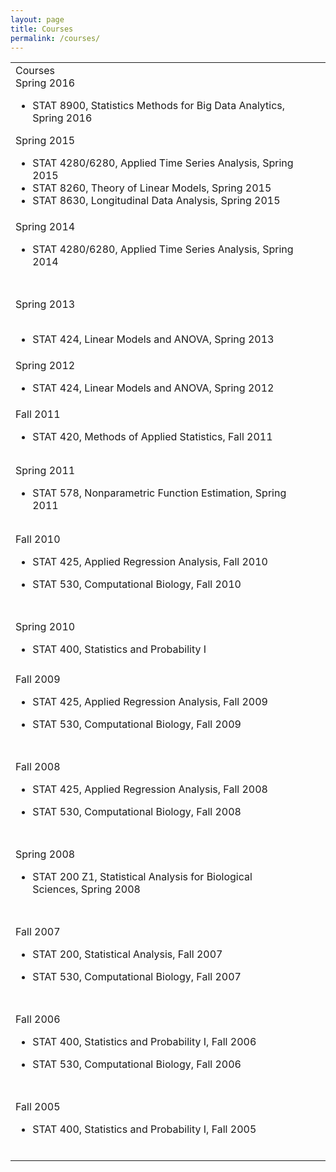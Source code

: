 ```yaml
---
layout: page
title: Courses
permalink: /courses/
---
```


<table border="0" width="504" cellspacing="0" cellpadding="2"><tbody><tr><td>Courses<div></div>Spring 2016<ul><li>STAT 8900, Statistics Methods for Big Data Analytics, Spring 2016</li></ul>Spring 2015<ul><li>STAT 4280/6280, Applied Time Series Analysis, Spring 2015</li><li>STAT 8260, Theory of Linear Models, Spring 2015</li><li>STAT 8630, Longitudinal Data Analysis, Spring 2015</li></ul></td><td valign="top">&nbsp;<div></div>&nbsp;</td><td valign="top">&nbsp;<div></div>&nbsp;<div></div>&nbsp;<div></div>&nbsp;<div></div>&nbsp;<div></div>&nbsp;<div></div>&nbsp;<div></div>&nbsp;</td></tr><tr><td valign="top">Spring 2014<ul><li>STAT 4280/6280, Applied Time Series Analysis, Spring 2014</li></ul>&nbsp;</td></tr><tr><td align="right"></td></tr><tr><td valign="top">Spring 2013<div></div>&nbsp;<ul><li>STAT 424, Linear Models and ANOVA, Spring 2013</li></ul></td></tr><tr><td valign="top">Spring 2012<ul><li>STAT 424, Linear Models and ANOVA, Spring 2012</li></ul></td></tr><tr><td valign="top">Fall 2011<ul><li>STAT 420, Methods of Applied Statistics, Fall 2011</li></ul></td></tr><tr><td align="right"></td></tr><tr><td align="right"></td></tr><tr><td valign="top">Spring 2011<ul><li>STAT 578, Nonparametric Function Estimation, Spring 2011</li></ul></td></tr><tr><td align="right"></td></tr><tr><td align="right"></td></tr><tr><td valign="top">Fall 2010<ul><li>STAT 425, Applied Regression Analysis, Fall 2010</li></ul><ul><li>STAT 530, Computational Biology, Fall 2010</li></ul>&nbsp;</td></tr><tr><td align="right"></td></tr><tr><td valign="top">Spring 2010<ul><li>STAT 400, Statistics and Probability I</li></ul></td></tr><tr><td align="right"></td></tr><tr><td valign="top">Fall 2009<ul><li>STAT 425, Applied Regression Analysis, Fall 2009</li></ul><ul><li>STAT 530, Computational Biology, Fall 2009</li></ul>&nbsp;</td></tr><tr><td align="right"></td></tr><tr><td valign="top">Fall 2008<ul><li>STAT 425, Applied Regression Analysis, Fall 2008</li></ul><ul><li>STAT 530, Computational Biology, Fall 2008</li></ul>&nbsp;</td></tr><tr><td align="right"></td></tr><tr><td valign="top">Spring 2008<ul><li>STAT 200 Z1, Statistical Analysis for Biological Sciences, Spring 2008</li></ul>&nbsp;</td></tr><tr><td align="right"></td></tr><tr><td valign="top">Fall 2007<ul><li>STAT 200, Statistical Analysis, Fall 2007</li></ul><ul><li>STAT 530, Computational Biology, Fall 2007</li></ul>&nbsp;</td></tr><tr><td align="right"></td></tr><tr><td valign="top">Fall 2006<ul><li>STAT 400, Statistics and Probability I, Fall 2006</li></ul><ul><li>STAT 530, Computational Biology, Fall 2006</li></ul>&nbsp;</td></tr><tr><td align="right"></td></tr><tr><td valign="top">Fall 2005<ul><li>STAT 400, Statistics and Probability I, Fall 2005</li></ul>&nbsp;</td></tr></tbody></table>
